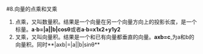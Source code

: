 #8.向量的点乘和叉乘

1. 点乘，又叫数量积。结果是一个向量在另一个向量方向上的投影长度，是一个标量。**a·b=|a||b|cosθ**或者**a·b=x1x2+y1y2** 
2. 叉乘，又叫向量积。结果是一个和已有向量都垂直的向量。**axb=c**,为a和b的向量积。同时**|axb|=|a||b|sinθ**
